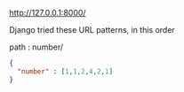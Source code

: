 http://127.0.0.1:8000/

Django tried these URL patterns, in this order

 path : number/

``` json
{
  "number" : [1,1,2,4,2,1] 
}
```